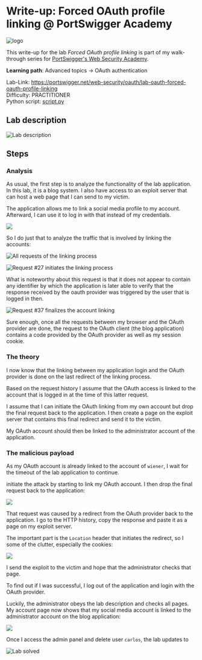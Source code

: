 # Write-up: Forced OAuth profile linking @ PortSwigger Academy

![logo](img/logo.png)

This write-up for the lab *Forced OAuth profile linking* is part of my walk-through series for [PortSwigger's Web Security Academy](https://portswigger.net/web-security).

**Learning path**: Advanced topics → OAuth authentication

Lab-Link: <https://portswigger.net/web-security/oauth/lab-oauth-forced-oauth-profile-linking>  
Difficulty: PRACTITIONER  
Python script: [script.py](script.py)  

## Lab description

![Lab description](img/lab_description.png)

## Steps

### Analysis

As usual, the first step is to analyze the functionality of the lab application. In this lab, it is a blog system. I also have access to an exploit server that can host a web page that I can send to my victim.

The application allows me to link a social media profile to my account. Afterward, I can use it to log in with that instead of my credentials.

![](img/my_account.png)

So I do just that to analyze the traffic that is involved by linking the accounts:

![All requests of the linking process](img/link_accounts_all_requests.png)

![Request #27 initiates the linking process](img/initial_request_to_oauth.png)

What is noteworthy about this request is that it does not appear to contain any identifier by which the application is later able to verify that the response received by the oauth provider was triggered by the user that is logged in then.

![Request #37 finalizes the account linking](img/redirect_back_to_client.png)

Sure enough, once all the requests between my browser and the OAuth provider are done, the request to the OAuth client (the blog application) contains a code provided by the OAuth provider as well as my session cookie.

### The theory

I now know that the linking between my application login and the OAuth provider is done on the last redirect of the linking process. 

Based on the request history I assume that the OAuth access is linked to the account that is logged in at the time of this latter request.

I assume that I can initiate the OAuth linking from my own account but drop the final request back to the application. I then create a page on the exploit server that contains this final redirect and send it to the victim.

My OAuth account should then be linked to the administrator account of the application.

### The malicious payload

As my OAuth account is already linked to the account of `wiener`, I wait for the timeout of the lab application to continue.

initiate the attack by starting to link my OAuth account. I then drop the final request back to the application:

![](img/dropped_request.png)

That request was caused by a redirect from the OAuth provider back to the application. I go to the HTTP history, copy the response and paste it as a page on my exploit server.

The important part is the `Location` header that initiates the redirect, so I some of the clutter, especially the cookies:

![](img/stored_exploit.png)

I send the exploit to the victim and hope that the administrator checks that page.

To find out if I was successful, I log out of the application and login with the OAuth provider.

Luckily, the administrator obeys the lab description and checks all pages. My account page now shows that my social media account is linked to the administrator account on the blog application:

![](img/admin_account.png)

Once I access the admin panel and delete user `carlos`, the lab updates to 

![Lab solved](img/success.png)
